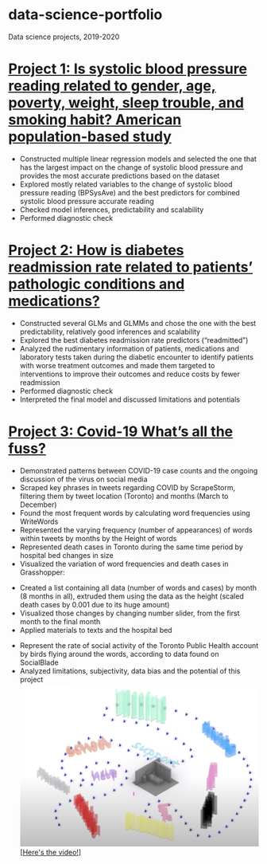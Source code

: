 # data-science-portfolio
Data science projects, 2019-2020
# [Project 1: Is systolic blood pressure reading related to gender, age, poverty, weight, sleep trouble, and smoking habit? American population-based study](https://github.com/alisamao09/STA302)
* Constructed multiple linear regression models and selected the one that has the largest impact on the change of systolic blood pressure and provides the most accurate predictions based on the dataset
* Explored mostly related variables to the change of systolic blood pressure reading (BPSysAve) and the best predictors for combined systolic blood pressure accurate reading
* Checked model inferences, predictability and scalability
* Performed diagnostic check
# [Project 2: How is diabetes readmission rate related to patients’ pathologic conditions and medications?](https://github.com/alisamao09/STA-303)
* Constructed several GLMs and GLMMs and chose the one with the best predictability, relatively good inferences and scalability
* Explored the best diabetes readmission rate predictors (“readmitted”)
* Analyzed the rudimentary information of patients, medications and laboratory tests taken during the diabetic encounter to identify patients with worse treatment outcomes and made them targeted to interventions to improve their outcomes and reduce costs by fewer readmission
* Performed diagnostic check
* Interpreted the final model and discussed limitations and potentials
# [Project 3: Covid-19 What’s all the fuss?](https://github.com/alisamao09/ARC-480)
* Demonstrated patterns between COVID-19 case counts and the ongoing discussion of the virus on social media
* Scraped key phrases in tweets regarding COVID by ScrapeStorm, filtering them by tweet location (Toronto) and months (March to December)
* Found the most frequent words by calculating word frequencies using WriteWords
* Represented the varying frequency (number of appearances) of words within tweets by months by the Height of words
* Represented death cases in Toronto during the same time period by hospital bed changes in size
* Visualized the variation of word frequencies and death cases in Grasshopper:
- Created a list containing all data (number of words and cases) by month (8 months in all), extruded them using the data as the height (scaled death cases by 0.001 due to its huge amount)
- Visualized those changes by changing number slider, from the first month to the final month
- Applied materials to texts and the hospital bed
* Represent the rate of social activity of the Toronto Public Health account by birds flying around the words, according to data found on SocialBlade
* Analyzed limitations, subjectivity, data bias and the potential of this project
![](/images/WX20201208-200425%402x.png)
[[Here's the video!]](https://www.youtube.com/watch?v=ysZuOS9UK90)
